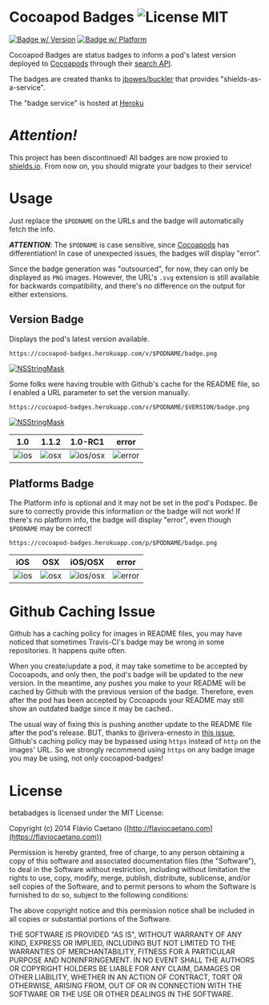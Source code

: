 Cocoapod Badges ![License MIT](https://go-shields.herokuapp.com/license-MIT-blue.png)
===============

[![Badge w/ Version](https://cocoapod-badges.herokuapp.com/v/NSStringMask/badge.png)](https://cocoadocs.org/docsets/NSStringMask)
[![Badge w/ Platform](https://cocoapod-badges.herokuapp.com/p/NSStringMask/badge.svg)](https://cocoadocs.org/docsets/NSStringMask)

Cocoapod Badges are status badges to inform a pod's latest version deployed to [Cocoapods] through their [search API](https://github.com/CocoaPods/search.cocoapods.org).

The badges are created thanks to [jbowes/buckler](https://github.com/jbowes/buckler) that provides "shields-as-a-service".

The "badge service" is hosted at [Heroku](https://www.heroku.com/)

# *Attention!*

This project has been discontinued! All badges are now proxied to [shields.io](http://shields.io). From now on, you should migrate your badges to their service!

# Usage

Just replace the `$PODNAME` on the URLs and the badge will automatically fetch the info.

**_ATTENTION_**: The `$PODNAME` is case sensitive, since [Cocoapods] has differentiation! In case of unexpected issues, the badges will display "error".

Since the badge generation was "outsourced", for now, they can only be displayed as `PNG` images. However, the URL's `.svg` extension is still available for backwards compatibility, and there's no difference on the output for either extensions.

## Version Badge

Displays the pod's latest version available.

	https://cocoapod-badges.herokuapp.com/v/$PODNAME/badge.png

[![NSStringMask](https://cocoapod-badges.herokuapp.com/v/NSStringMask/badge.png)](https://cocoadocs.org/docsets/NSStringMask)

Some folks were having trouble with Github's cache for the README file, so I enabled a URL parameter to set the version manually.

	https://cocoapod-badges.herokuapp.com/v/$PODNAME/$VERSION/badge.png

[![NSStringMask](https://cocoapod-badges.herokuapp.com/v/NSStringMask/$VERSION/badge.png)](https://cocoadocs.org/docsets/NSStringMask)

| 1.0 | 1.1.2 | 1.0-RC1 | error |
|-----|-------|---------|-------|
| ![ios](https://cocoapod-badges.herokuapp.com/v/NSStringMask/1.0/badge.png) | ![osx](https://cocoapod-badges.herokuapp.com/v/NSStringMask/1.1.2/badge.png) | ![ios/osx](https://cocoapod-badges.herokuapp.com/v/NSStringMask/1.0-RC1/badge.png) | ![error](https://cocoapod-badges.herokuapp.com/v/error/badge.png) |

## Platforms Badge

The Platform info is optional and it may not be set in the pod's Podspec. Be sure to correctly provide this information or the badge will not work! If there's no platform info, the badge will display "error", even though `$PODNAME` may be correct!

	https://cocoapod-badges.herokuapp.com/p/$PODNAME/badge.png

| iOS | OSX | iOS/OSX | error
|-----|-----|---------|-------|
| ![ios](https://cocoapod-badges.herokuapp.com/p/AKLocationManager/badge.png) | ![osx](https://cocoapod-badges.herokuapp.com/p/DDQuicklookAdditionalViews/badge.png) | ![ios/osx](https://cocoapod-badges.herokuapp.com/p/AFNetworking/badge.png) | ![error](https://cocoapod-badges.herokuapp.com/p/error/badge.png) |

# Github Caching Issue

Github has a caching policy for images in README files, you may have noticed that sometimes Travis-CI's badge may be wrong in some repositories. It happens quite often.

When you create/update a pod, it may take sometime to be accepted by Cocoapods, and only then, the pod's badge will be updated to the new version. In the meantime, any pushes you make to your README will be cached by Github with the previous version of the badge. Therefore, even after the pod has been accepted by Cocoapods your README may still show an outdated badge since it may be cached..

The usual way of fixing this is pushing another update to the README file after the pod's release. BUT, thanks to @rivera-ernesto in [this issue](https://github.com/fjcaetano/cocoapod-badges/issues/2#issuecomment-26576125), Github's caching policy may be bypassed using `https` instead of `http` on the images' URL. So we strongly recommend using `https` on any badge image you may be using, not only cocoapod-badges!

# License

betabadges is licensed under the MIT License:

Copyright (c) 2014 Flávio Caetano ([http://flaviocaetano.com](https://flaviocaetano.com))

Permission is hereby granted, free of charge, to any person obtaining a copy of this software and associated documentation files (the "Software"), to deal in the Software without restriction, including without limitation the rights to use, copy, modify, merge, publish, distribute, sublicense, and/or sell copies of the Software, and to permit persons to whom the Software is furnished to do so, subject to the following conditions:

The above copyright notice and this permission notice shall be included in all copies or substantial portions of the Software.

THE SOFTWARE IS PROVIDED "AS IS", WITHOUT WARRANTY OF ANY KIND, EXPRESS OR IMPLIED, INCLUDING BUT NOT LIMITED TO THE WARRANTIES OF MERCHANTABILITY, FITNESS FOR A PARTICULAR PURPOSE AND NONINFRINGEMENT. IN NO EVENT SHALL THE AUTHORS OR COPYRIGHT HOLDERS BE LIABLE FOR ANY CLAIM, DAMAGES OR OTHER LIABILITY, WHETHER IN AN ACTION OF CONTRACT, TORT OR OTHERWISE, ARISING FROM, OUT OF OR IN CONNECTION WITH THE SOFTWARE OR THE USE OR OTHER DEALINGS IN THE SOFTWARE.

[Cocoapods]: http://cocoapods.org
